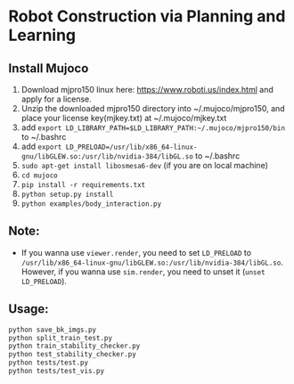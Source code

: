 # Robot Construction via Planning and Learning


## Install Mujoco
1. Download mjpro150 linux here: https://www.roboti.us/index.html
    and apply for a license.
1. Unzip the downloaded mjpro150 directory into ~/.mujoco/mjpro150, and place your license key(mjkey.txt) at ~/.mujoco/mjkey.txt
1. add `export LD_LIBRARY_PATH=$LD_LIBRARY_PATH:~/.mujoco/mjpro150/bin
` to ~/.bashrc
1. add `export LD_PRELOAD=/usr/lib/x86_64-linux-gnu/libGLEW.so:/usr/lib/nvidia-384/libGL.so` to ~/.bashrc
1. `sudo apt-get install libosmesa6-dev` (if you are on local machine)
1. `cd mujoco`
1. `pip install -r requirements.txt`
1. `python setup.py install`
1. `python examples/body_interaction.py`

## Note:

* If you wanna use `viewer.render`, you need to set `LD_PRELOAD` to `/usr/lib/x86_64-linux-gnu/libGLEW.so:/usr/lib/nvidia-384/libGL.so`.
However, if you wanna use `sim.render`, you need to unset it (`unset LD_PRELOAD`).

## Usage:
```bash
python save_bk_imgs.py
python split_train_test.py
python train_stability_checker.py
python test_stability_checker.py
python tests/test.py
python tests/test_vis.py
```

